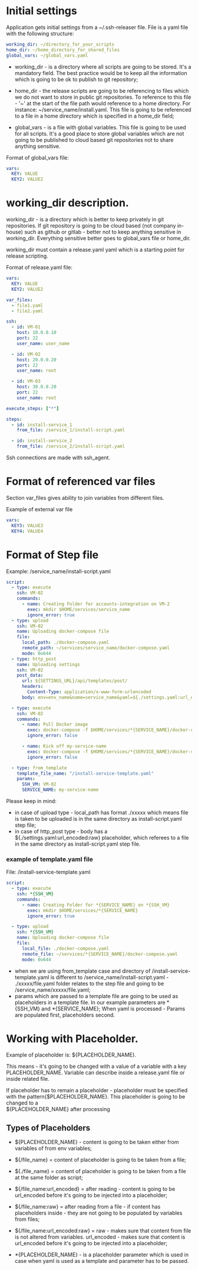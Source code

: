 # Initial settings

Application gets initial settings from a ~/.ssh-releaser file. File is a yaml file with the following structure:

```yaml
working_dir: ~/directory_for_your_scripts
home_dir: ~/home_directory_for_shared_files
global_vars: ~/global_vars.yaml
```

* working_dir - is a directory where all scripts are going to be stored. It's a mandatory field. The best practice would be to keep all the information which is going to be ok to publish to git repository;

* home_dir - the release scripts are going to be referencing to files which we do not want to store in public git repositories. To reference to this file - '~' at the start of the file path would reference to a home directory. For instance: ~/service_name/install.yaml. This file is going to be referenced to a file in a home directory which is specified in a home_dir field;

* global_vars - is a file with global variables. This file is going to be used for all scripts. It's a good place to store global variables which are not going to be published to cloud based git repositories not to share anything sensitive.

Format of global_vars file:

```yaml
vars:
  KEY: VALUE
  KEY2: VALUE2
```

# working_dir description.

working_dir - is a directory which is better to keep privately in git repositories. If git repository is going to be cloud based (not company in-house) such as github or gitlab - better not to keep anything sensitive in working_dir. Everything sensitive better goes to global_vars file or home_dir.

working_dir must contain a release.yaml yaml which is a starting point for release scripting.

Format of release.yaml file:

```yaml
vars:
  KEY: VALUE
  KEY2: VALUE2

var_files:
  - file1.yaml
  - file2.yaml

ssh:
  - id: VM-01
    host: 10.0.0.10
    port: 22
    user_name: user_name

  - id: VM-02
    host: 20.0.0.20
    port: 22
    user_name: root

  - id: VM-03
    host: 30.0.0.20
    port: 22
    user_name: root

execute_steps: ["*"]

steps:
  - id: install-service_1
    from_file: /service_1/install-script.yaml

  - id: install-service_2
    from_file: /service_2/install-script.yaml
```

Ssh connections are made with ssh_agent.


# Format of referenced var files

Section var_files gives ability to join variables from different files.

Example of external var file
```yaml
vars:
  KEY3: VALUE3
  KEY4: VALUE4 
```

# Format of Step file

Example: /service_name/install-script.yaml
```yaml
script:
  - type: execute
    ssh: VM-02
    commands:
      - name: Creating Folder for accounts-integration on VM-2
        exec: mkdir $HOME/services/service_name
        ignore_error: true
  - type: upload
    ssh: VM-02
    name: Uploading docker-compose file
    file:
      local_path: ./docker-compose.yaml
      remote_path: ~/services/service_name/docker-compose.yaml
      mode: 0o644
  - type: http_post
    name: Uploading settings
    ssh: VM-02
    post_data:
      url: ${SETTINGS_URL}/api/templates/post/
      headers:
        Content-Type: application/x-www-form-urlencoded
      body: env=env_name&name=service_name&yaml=${./settings.yaml:url_encoded:raw}

  - type: execute
    ssh: VM-02
    commands:
      - name: Pull Docker image
        exec: docker-compose -f $HOME/services/*{SERVICE_NAME}/docker-compose.yaml pull
        ignore_error: false

      - name: Kick off my-service-name
        exec: docker-compose -f $HOME/services/*{SERVICE_NAME}/docker-compose.yaml up -d
        ignore_error: false

  - type: from_template
    template_file_name: "/install-service-template.yaml"
    params:
      SSH_VM: VM-02
      SERVICE_NAME: my-service-name    

```

Please keep in mind:
* in case of upload type - local_path has format ./xxxxx which means file is taken to be uploaded is in the same directory as install-script.yaml step file;
* in case of http_post type - body has a ${./settings.yaml:url_encoded:raw} placeholder, which referees to a file in the same directory as install-script.yaml step file.


### example of template.yaml file

File: /install-service-template.yaml

```yaml
script:
  - type: execute
    ssh: *{SSH_VM}
    commands:
      - name: Creating Folder for *{SERVICE_NAME} on *{SSH_VM}
        exec: mkdir $HOME/services/*{SERVICE_NAME}
        ignore_error: true

  - type: upload
    ssh: *{SSH_VM}
    name: Uploading docker-compose file
    file:
      local_file: ./docker-compose.yaml
      remote_file: ~/services/*{SERVICE_NAME}/docker-compose.yaml
      mode: 0o644        

```

* when we are using from_template case and directory of /install-service-template.yaml is different to /service_name/install-script.yaml - ./xxxxx/file.yaml folder relates to the step file and going to be /service_name/xxxxx/file.yaml;
* params which are passed to a template file are going to be used as placeholders in a template file. In our example parameters are *{SSH_VM} and *{SERVICE_NAME}; When yaml is processed - Params  are populated first, placeholders second.




# Working with Placeholder.


Example of placeholder is: ${PLACEHOLDER_NAME}.

This means - it's going to be changed with a value of a variable with a key PLACEHOLDER_NAME. Variable can describe inside a release.yaml file or inside related file. 

If placeholder has to remain a placeholder - placeholder must be specified with the pattern{$PLACEHOLDER_NAME}. This placeholder is going to be changed to a  
${PLACEHOLDER_NAME} after processing

## Types of Placeholders

* ${PLACEHOLDER_NAME} - content is going to be taken either from variables of from env variables;
* ${/file_name} = content of placeholder is going to be taken from a file;
* ${./file_name} = content of placeholder is going to be taken from a file at the same folder as script;

* ${/file_name:url_encoded} = after reading - content is going to be url_encoded before it's going to be injected into a placeholder;
* ${/file_name:raw} = after reading from a file - if content has placeholders inside - they are not going to be populated by variables from files;

* ${/file_name:url_encoded:raw} = raw - makes sure that content from file is not altered from variables. url_encoded  - makes sure that content is url_encoded before it's going to be injected into a placeholder;


* *{PLACEHOLDER_NAME} - is a placeholder parameter which is used in case when yaml is used as a template and parameter has to be passed.

